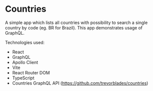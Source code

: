 # Countries

A simple app which lists all countries with possibility to search a single country by code (eg. BR for Brazil). This app demonstrates usage of GraphQL.

Technologies used:
- React
- GraphQL
- Apollo Client
- Vite
- React Router DOM
- TypeScript
- Countries GraphQL API (https://github.com/trevorblades/countries)